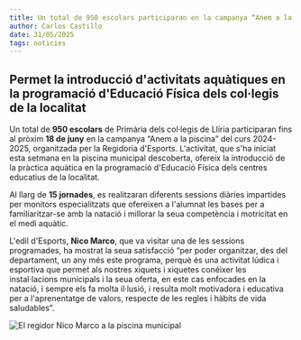 ```yaml
---
title: Un total de 950 escolars participaran en la campanya “Anem a la piscina”
author: Carlos Castillo
date: 31/05/2025
tags: noticies
---
```


## Permet la introducció d'activitats aquàtiques en la programació d'Educació Física dels col·legis de la localitat

Un total de **950 escolars** de Primària dels col·legis de Llíria participaran fins al pròxim **18 de juny** en la campanya “Anem a la piscina” del curs 2024-2025, organitzada per la Regidoria d'Esports. L'activitat, que s'ha iniciat esta setmana en la piscina municipal descoberta, ofereix la introducció de la pràctica aquàtica en la programació d'Educació Física dels centres educatius de la localitat.

Al llarg de **15 jornades**, es realitzaran diferents sessions diàries impartides per monitors especialitzats que ofereixen a l'alumnat les bases per a familiaritzar-se amb la natació i millorar la seua competència i motricitat en el medi aquàtic.

L'edil d'Esports, **Nico Marco**, que va visitar una de les sessions programades, ha mostrat la seua satisfacció “per poder organitzar, des del departament, un any més este programa, perquè és una activitat lúdica i esportiva que permet als nostres xiquets i xiquetes conéixer les instal·lacions municipals i la seua oferta, en este cas enfocades en la natació, i sempre els fa molta il·lusió, i resulta molt motivadora i educativa per a l'aprenentatge de valors, respecte de les regles i hàbits de vida saludables”.

![ El regidor Nico Marco a la piscina municipal ](/assets/continguts/recursos/20250530-visitaregidoresportsanemlapiscina.jpg " El regidor Nico Marco a la piscina municipal ")